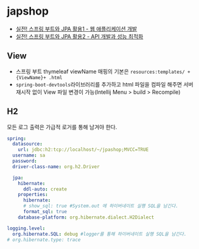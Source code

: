 # japshop

- [실전! 스프링 부트와 JPA 활용1 - 웹 애플리케이션 개발](https://www.inflearn.com/course/스프링부트-JPA-활용-1#)
- [실전! 스프링 부트와 JPA 활용2 - API 개발과 성능 최적화](https://www.inflearn.com/course/스프링부트-JPA-API개발-성능최적화#)



## View

- 스프링 부트 thymeleaf viewName 매핑의 기본은 `resources:templates/ +{ViewName}+ .html`
- `spring-boot-devtools`라이브러리를 추가하고 html 파일을 컴파일 해주면 서버 재시작 없이 View 파일 변경이 가능(Intellij Menu > build > Recompile)



## H2

모든 로그 출력은 가급적 로거를 통해 남겨야 한다.

```yaml
spring:
  datasource:
    url: jdbc:h2:tcp://localhost/~/jpashop;MVCC=TRUE
  username: sa
  password:
  driver-class-name: org.h2.Driver

  jpa:
    hibernate:
      ddl-auto: create
    properties:
      hibernate:
      # show_sql: true #System.out 에 하이버네이트 실행 SQL을 남긴다.
      format_sql: true
    database-platform: org.hibernate.dialect.H2Dialect

logging.level:
  org.hibernate.SQL: debug #logger를 통해 하이버네이트 실행 SQL을 남긴다.
# org.hibernate.type: trace
```